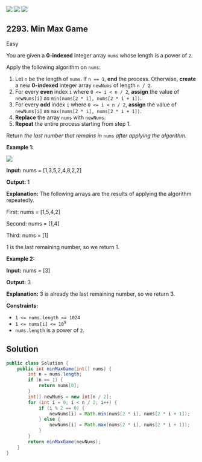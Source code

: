 [![](https://img.shields.io/github/stars/javadev/LeetCode-in-Java?label=Stars&style=flat-square)](https://github.com/javadev/LeetCode-in-Java)
[![](https://img.shields.io/github/forks/javadev/LeetCode-in-Java?label=Fork%20me%20on%20GitHub%20&style=flat-square)](https://github.com/javadev/LeetCode-in-Java/fork)
[![](https://img.shields.io/badge/-LeetCode%20in%20Kotlin-blue?style=flat-square)](https://github.com/javadev/LeetCode-in-Kotlin)

## 2293\. Min Max Game

Easy

You are given a **0-indexed** integer array `nums` whose length is a power of `2`.

Apply the following algorithm on `nums`:

1.  Let `n` be the length of `nums`. If `n == 1`, **end** the process. Otherwise, **create** a new **0-indexed** integer array `newNums` of length `n / 2`.
2.  For every **even** index `i` where `0 <= i < n / 2`, **assign** the value of `newNums[i]` as `min(nums[2 * i], nums[2 * i + 1])`.
3.  For every **odd** index `i` where `0 <= i < n / 2`, **assign** the value of `newNums[i]` as `max(nums[2 * i], nums[2 * i + 1])`.
4.  **Replace** the array `nums` with `newNums`.
5.  **Repeat** the entire process starting from step 1.

Return _the last number that remains in_ `nums` _after applying the algorithm._

**Example 1:**

![](https://assets.leetcode.com/uploads/2022/04/13/example1drawio-1.png)

**Input:** nums = [1,3,5,2,4,8,2,2]

**Output:** 1

**Explanation:** The following arrays are the results of applying the algorithm repeatedly.

First: nums = [1,5,4,2]

Second: nums = [1,4]

Third: nums = [1]

1 is the last remaining number, so we return 1. 

**Example 2:**

**Input:** nums = [3]

**Output:** 3

**Explanation:** 3 is already the last remaining number, so we return 3. 

**Constraints:**

*   `1 <= nums.length <= 1024`
*   <code>1 <= nums[i] <= 10<sup>9</sup></code>
*   `nums.length` is a power of `2`.

## Solution

```java
public class Solution {
    public int minMaxGame(int[] nums) {
        int n = nums.length;
        if (n == 1) {
            return nums[0];
        }
        int[] newNums = new int[n / 2];
        for (int i = 0; i < n / 2; i++) {
            if (i % 2 == 0) {
                newNums[i] = Math.min(nums[2 * i], nums[2 * i + 1]);
            } else {
                newNums[i] = Math.max(nums[2 * i], nums[2 * i + 1]);
            }
        }
        return minMaxGame(newNums);
    }
}
```